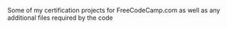 Some of my certification projects for FreeCodeCamp.com as well as any additional files required by the code
